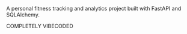 A personal fitness tracking and analytics project built with FastAPI and SQLAlchemy.

COMPLETELY VIBECODED